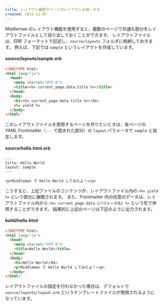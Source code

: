 ```yaml
---
title: レイアウト機能でページのレイアウトを統一する
created: 2015-12-07
---
```


Middleman のレイアウト機能を使用すると、複数のページで共通な部分をレイアウトファイルとして括り出しておくことができます。
レイアウトファイルは、ERB フォーマットで記述し、`source/layouts` フォルダに格納しておきます。
例えば、下記では `sample` というレイアウトを作成しています。

#### source/layouts/sample.erb

```html
<!DOCTYPE html>
<html lang="ja">
  <head>
    <meta charset="UTF-8">
    <title><%= current_page.data.title %></title>
  </head>
  <body>
    <h1><%= current_page.data.title %></h1>
    <%= yield %>
  </body>
</html>
```

このレイアウトファイルを使用するページを作りたいときは、各ページの YAML Frontmatter（`---` で囲まれた部分）の `layout` パラメータで `sample` と指定します。

#### source/hello.html.erb

```erb
---
title: Hello World
layout: sample
---

<p>Middleman で Hello World してみたよ！</p>
```

こうすると、上記ファイルのコンテンツが、レイアウトファイル内の `<%= yield %>` という部分に展開されます。
また、Frontmatter 内の任意のデータは、レイアウトファイル内から `<%= current_page.data.{パラメータ名} %>` という形で参照することができます。
結果的に上記のページは下記のように出力されます。

#### build/hello.html

```html
<!DOCTYPE html>
<html lang="ja">
  <head>
    <meta charset="UTF-8">
    <title>Hello World</title>
  </head>
  <body>
    <h1>Hello World</h1>
    <p>Middleman で Hello World してみたよ！</p>
  </body>
</html>
```

レイアウトファイルの指定を行わなかった場合は、デフォルトで `source/layouts/layout.erb` というテンプレートファイルが使用されるようになっています。

